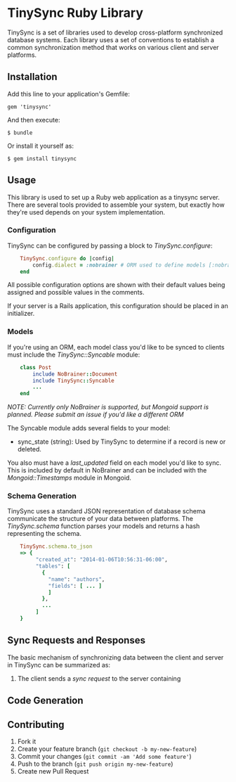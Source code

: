 # TinySync Ruby Library

TinySync is a set of libraries used to develop cross-platform synchronized database systems.
Each library uses a set of conventions to establish a common synchronization method that works on various client and server platforms.


## Installation

Add this line to your application's Gemfile:

    gem 'tinysync'

And then execute:

    $ bundle

Or install it yourself as:

    $ gem install tinysync

## Usage

This library is used to set up a Ruby web application as a tinysync server.
There are several tools provided to assemble your system, but exactly how they're used depends on your system implementation.


### Configuration

TinySync can be configured by passing a block to *TinySync.configure*:

```ruby
    TinySync.configure do |config|
        config.dialect = :nobrainer # ORM used to define models [:nobrainer]
    end
```

All possible configuration options are shown with their default values being assigned and possible values in the comments.

If your server is a Rails application, this configuration should be placed in an initializer.


### Models

If you're using an ORM, each model class you'd like to be synced to clients must include the *TinySync::Syncable* module:

```ruby
    class Post
        include NoBrainer::Document
        include TinySync::Syncable
        ...
    end
```

*NOTE: Currently only NoBrainer is supported, but Mongoid support is planned. Please submit an issue if you'd like a different ORM*

The Syncable module adds several fields to your model:

* sync_state (string): Used by TinySync to determine if a record is new or deleted.

You also must have a *last_updated* field on each model you'd like to sync.
This is included by default in NoBrainer and can be included with the *Mongoid::Timestamps* module in Mongoid.


### Schema Generation

TinySync uses a standard JSON representation of database schema communicate the structure of your data between platforms.
The *TinySync.schema* function parses your models and returns a hash representing the schema.

```ruby
    TinySync.schema.to_json
    => {
         "created_at": "2014-01-06T10:56:31-06:00",
         "tables": [
           {
             "name": "authors",
             "fields": [ ... ]
             ]
           },
           ...
         ]
    }
```


## Sync Requests and Responses

The basic mechanism of synchronizing data between the client and server in TinySync can be summarized as:

1. The client sends a *sync request* to the server containing


## Code Generation



## Contributing

1. Fork it
2. Create your feature branch (`git checkout -b my-new-feature`)
3. Commit your changes (`git commit -am 'Add some feature'`)
4. Push to the branch (`git push origin my-new-feature`)
5. Create new Pull Request
